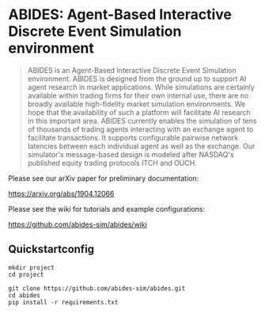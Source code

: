 # ABIDES: Agent-Based Interactive Discrete Event Simulation environment

> ABIDES is an Agent-Based Interactive Discrete Event Simulation environment. ABIDES is designed from the ground up to support AI agent research in market applications. While simulations are certainly available within trading firms for their own internal use, there are no broadly available high-fidelity market simulation environments. We hope that the availability of such a platform will facilitate AI research in this important area. ABIDES currently enables the simulation of tens of thousands of trading agents interacting with an exchange agent to facilitate transactions. It supports configurable pairwise network latencies between each individual agent as well as the exchange. Our simulator's message-based design is modeled after NASDAQ's published equity trading protocols ITCH and OUCH. 

Please see our arXiv paper for preliminary documentation:

https://arxiv.org/abs/1904.12066

Please see the wiki for tutorials and example configurations:

https://github.com/abides-sim/abides/wiki

## Quickstartconfig
```
mkdir project
cd project

git clone https://github.com/abides-sim/abides.git
cd abides
pip install -r requirements.txt
```

